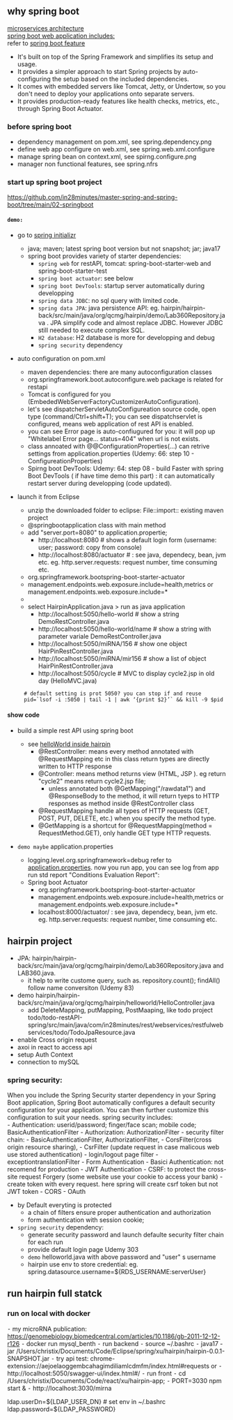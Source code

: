 ## why spring boot
[microservices architecture ](https://www.bing.com/images/search?q=microservices+architecture&form=HDRSC3&first=1) <br>
[spring boot web application includes:](https://medium.com/featurepreneur/spring-boot-for-beginner-62dd9785bb44)<br>
refer to [spring boot feature](https://spring.io/projects/spring-boot)
- It's built on top of the Spring Framework and simplifies its setup and usage.
- It provides a simpler approach to start Spring projects by auto-configuring the setup based on the included dependencies. 
- It comes with embedded servers like Tomcat, Jetty, or Undertow, so you don't need to deploy your applications onto separate servers.
- It provides production-ready features like health checks, metrics, etc., through Spring Boot Actuator.
  
### before spring boot
-  dependency management on pom.xml, see spring.dependency.png
-  define web app configure on web.xml, see spring.web.xml.configure
-  manage spring bean on context.xml, see spirng.configure.png
-  manager non functional features, see spring.nfrs

### start up spring boot project
https://github.com/in28minutes/master-spring-and-spring-boot/tree/main/02-springboot
#### `demo:` 
- go to [spring initializr](https://start.spring.io/)
  - java; maven; latest spring boot version but not snapshot; jar; java17
  - spring boot provides variety of starter dependencies:
     - `spring web` for restAPI, tomcat: spring-boot-starter-web and spring-boot-starter-test
     - `spring boot actuator`: see below
     - `spring boot DevTools`: startup server automatically during developping
     - `spring data JDBC`: no sql query with limited code. 
     - `spring data JPA`: java persistence API: eg. hairpin/hairpin-back/src/main/java/org/qcmg/hairpin/demo/Lab360Repository.java . JPA simplify code and almost replace JDBC. However JDBC still needed to execute complex SQL. 
     -  `H2 database`: H2 database is more for developping and debug
     - `spring security` dependency
    
- auto configuration on pom.xml 
  - maven dependencies: there are many autoconfiguration classes
  - org.springframework.boot.autoconfigure.web package is related for restapi
  - Tomcat is configured for you (EmbededWebServerFactoryCustomizerAutoConfiguration).
  - let's see dispatcherServletAutoConfigureation source code, open type (command/Ctrl+shift+T); you can see dispatchservlet is configured, means web application of rest API is enabled.
  -  you can see Error page is auto-confiugured for you: it will pop up "Whitelabel Error page... status=404" when url is not exists.
  - class annoated with @@ConfigurationProperties(...) can retrive settings from application.properties (Udemy: 66: step 10 - ConfigureationProperties)
  - Spirng boot DevTools: Udemy: 64: step 08 - build Faster with spring Boot DevTools ( if have time demo this part) : it can automatically restart server during developping (code updated).
     
- launch it from Eclipse
    - unzip the downloaded folder to eclipse: File::import:: existing maven project
    - @springbootapplication class with main method
    - add "server.port=8080" to application.propertie;
      - http://localhost:8080   # shows a default login form (username: user; password: copy from console)
      - http://localhost:8080/actuator # : see java, dependecy, bean, jvm etc. eg. http.server.requests: request number, time consuming etc. 
   	 - <dependency><groupId>org.springframework.boot</groupId><artifactId>spring-boot-starter-actuator</artifactId></dependency>  
   	 - management.endpoints.web.exposure.include=health,metrics  or management.endpoints.web.exposure.include=*
   	 - 
    - select HairpinApplication.java > run as java application   	  
	  - http://localhost:5050/hello-world     # show a string DemoRestController.java
	  - http://localhost:5050/hello-world/name # show a string with parameter variale  DemoRestController.java
	  - http://localhost:5050/miRNA/156 # show one object HairPinRestController.java
	  - http://localhost:5050/miRNA/mir156 # show a list of object HairPinRestController.java
	  - http://localhost:5050/cycle     # MVC to display cycle2.jsp in old day (HelloMVC.java)
  ```
    # default setting is prot 5050? you can stop if and reuse 
    pid=`lsof -i :5050 | tail -1 | awk ‘{print $2}’` && kill -9 $pid 
  ```
#### show code
- build a simple rest API using spring boot
  - see [helloWorld inside hairpin](https://github.com/ChristinaXu2017/RestfulAPI/blob/main/hairpin/hairpin-back/src/main/java/org/qcmg/hairpin/helloworld/HelloController.java)
    - @RestController: means every method annotated with @RequestMapping etc in this class return types are directly written to HTTP response
    - @Controller: means method returns view (HTML, JSP ). eg return "cycle2" means return cycle2.jsp file;
        - unless annotated both @GetMapping("/rawdata1") and @ResponseBody to the method, it will return tyeps to HTTP responses as method inside @RestController class
    - @RequestMapping handle all types of HTTP requests (GET, POST, PUT, DELETE, etc.) when you specify the method type.
    - @GetMapping is a shortcut for @RequestMapping(method = RequestMethod.GET), only handle GET type HTTP requests.

- `demo maybe` application.properties
  - logging.level.org.springframework=debug refer to [application.properties](02-springboot/src/main/resources/application.properties).  now you run app, you can see log from app run std report "Conditions Evaluation Report": 
  - Spring boot Actuator
    - <dependency><groupId>org.springframework.boot</groupId><artifactId>spring-boot-starter-actuator</artifactId></dependency>  
    - management.endpoints.web.exposure.include=health,metrics  or management.endpoints.web.exposure.include=*
    - localhost:8000/actuator/   : see java, dependecy, bean, jvm etc. eg. http.server.requests: request number, time consuming etc. 

## hairpin project 
- JPA: hairpin/hairpin-back/src/main/java/org/qcmg/hairpin/demo/Lab360Repository.java and LAB360.java.
  - it help to write custome query, such as. repository.count(); findAll() follow name conversiton (Udemy 83)
- demo hairpin/hairpin-back/src/main/java/org/qcmg/hairpin/helloworld/HelloController.java
    - add DeleteMapping, putMapping, PostMaaping, like todo project todo/todo-restAPI-spring/src/main/java/com/in28minutes/rest/webservices/restfulwebservices/todo/TodoJpaResource.java 
- enable Cross origin request
- axoi in react to access api
- setup Auth Context
- connection to mySQL
  
### spring security:
When you include the Spring Security starter dependency in your Spring Boot application, Spring Boot automatically configures a default security configuration for your application. You can then further customize this configuration to suit your needs. spring security includes:  
    - Authentication: userid/password; finger/face scan; mobile code; BasicAuthenticationFilter
    - Authorization: AuthorizationFilter
    - security filter chain:
      - BasicAuthenticationFilter, AuthorizationFilter,
      - CorsFilter(cross origin resource sharing),
      - CsrFilter (update request in case malicous web use stored authentication)
      - login/logout page filter
      - exceptiontranslationFilter
    - Form Authentication
    - Basici Authentication: not recomend for production
    - JWT Authentication
    - CSRF: to protect the cross-site request Forgery (some website use your cookie to access your bank)
      - create token with every request. here spring will create csrf token but not JWT token
    - CORS
    - OAuth
  - by Default everyting is protected
    - a chain of filters ensure proper authentication and authorization
    - form authentication with session cookie;
 - `spring security` dependency:
   - generate security password and launch defaulte security filter chain for each run
   - provide default login page  Udemy 303
   - `demo` helloworld.java with  above password and "user" s username
   - hairpin use env to store credential: eg. spring.datasource.username=${RDS_USERNAME:serverUser}
     
## run hairpin full statck
### run on local with docker
⁃	my microRNA publication: https://genomebiology.biomedcentral.com/articles/10.1186/gb-2011-12-12-r126
	⁃	docker run mysql_benth
	⁃	run backend 
	  ⁃	source ~/.bashrc
  	⁃	java17 -jar /Users/christix/Documents/Code/Eclipse/spring/xu/hairpin/hairpin-0.0.1-SNAPSHOT.jar
  	⁃	try api test: chrome-extension://aejoelaoggembcahagimdiliamlcdmfm/index.html#requests or
  	⁃	http://localhost:5050/swagger-ui/index.html#/
	⁃	run front
	  ⁃	cd /Users/christix/Documents/Code/react/xu/hairpin-app; 
  	⁃	PORT=3030 npm start &
  	⁃	http://localhost:3030/mirna


ldap.userDn=${LDAP_USER_DN} # set env in ~/.bashrc
ldap.password=${LDAP_PASSWORD}
  
